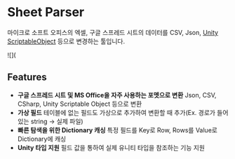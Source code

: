 # Sheet Parser

마이크로 소프트 오피스의 엑셀, 구글 스프레드 시트의 데이터를 CSV, Json, [Unity ScriptableObject](http://docs.unity3d.com/ScriptReference/ScriptableObject.html) 등으로 변경하는 툴입니다.

![](

## Features

-   **구글 스프레드 시트 및 MS Office을 자주 사용하는 포멧으로 변환**  Json, CSV, CSharp, Unity Scriptable Object 등으로 변환
-   **가상 필드**  테이블에 없는 필드도 가상으로 추가하여 변환할 때 추가(Ex. 경로가 들어있는 string -> 실제 파일)
-   **빠른 탐색을 위한 Dictionary 캐싱**  특정 필드를 Key로 Row, Rows를 Value로 Dictionary에 캐싱
-   **Unity 타입 지원** 필드 값을 통하여 실제 유니티 타입을 참조하는 기능 지원

<!--stackedit_data:
eyJoaXN0b3J5IjpbODI5NzMzMTM2XX0=
-->